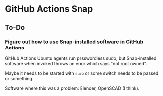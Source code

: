 # GitHub Actions Snap

## To-Do

### Figure out how to use Snap-installed software in GitHub Actions

GitHub Actions Ubuntu agents run passwordless sudo, but Snap-installed
software when invoked throws an error which says "not root owned".

Maybe it needs to be started with `sudo` or  some switch needs to be
passed or something.

Software where this was a problem: Blender, OpenSCAD (I think).
